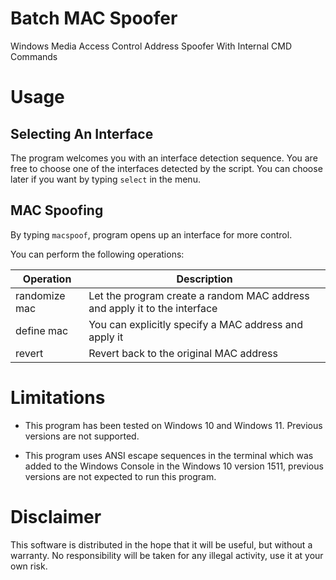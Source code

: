 # Batch MAC Spoofer

Windows Media Access Control Address Spoofer With Internal CMD Commands

# Usage

## Selecting An Interface

The program welcomes you with an interface detection sequence.
You are free to choose one of the interfaces detected by the script.
You can choose later if you want by typing `select` in the menu.

## MAC Spoofing

By typing `macspoof`, program opens up an interface for more control.

You can perform the following operations:

| Operation | Description |
| --------- | ----------- |
| randomize mac | Let the program create a random MAC address and apply it to the interface |
| define mac | You can explicitly specify a MAC address and apply it |
| revert | Revert back to the original MAC address |

# Limitations

- This program has been tested on Windows 10 and Windows 11. Previous versions are not supported.

- This program uses ANSI escape sequences in the terminal which was added to the Windows Console in the Windows 10 version 1511, previous versions are not expected to run this program.


# Disclaimer

This software is distributed in the hope that it will be useful, but without a warranty. No responsibility will be taken for any illegal activity, use it at your own risk.

